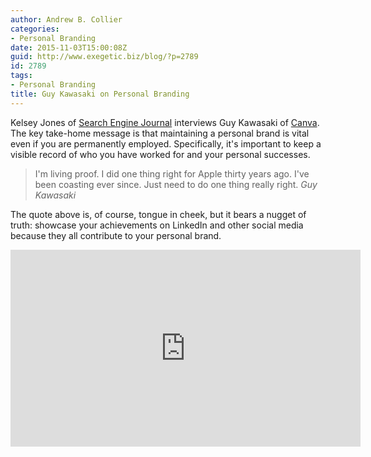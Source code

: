 ```yaml
---
author: Andrew B. Collier
categories:
- Personal Branding
date: 2015-11-03T15:00:08Z
guid: http://www.exegetic.biz/blog/?p=2789
id: 2789
tags:
- Personal Branding
title: Guy Kawasaki on Personal Branding
---
```


Kelsey Jones of [Search Engine Journal](http://www.searchenginejournal.com/) interviews Guy Kawasaki of [Canva](https://www.canva.com/). The key take-home message is that maintaining a personal brand is vital even if you are permanently employed. Specifically, it's important to keep a visible record of who you have worked for and your personal successes.

<blockquote>
I'm living proof. I did one thing right for Apple thirty years ago. I've been coasting ever since. Just need to do one thing really right.
<cite>Guy Kawasaki</cite>
</blockquote>

The quote above is, of course, tongue in cheek, but it bears a nugget of truth: showcase your achievements on LinkedIn and other social media because they all contribute to your personal brand.

<iframe width="560" height="315" src="https://www.youtube.com/embed/vuDVXrXaKEo" frameborder="0" allowfullscreen></iframe>